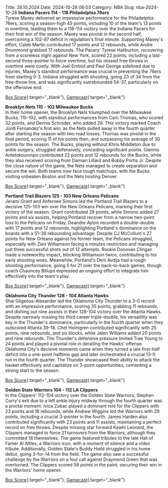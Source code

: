 Title: 28.10.2024
Date: 2024-10-28 06:03
Category: NBA 
Slug: nba-2024-10-28 
**Indiana Pacers 114 - 118 Philadelphia 76ers**  
Tyrese Maxey delivered an impressive performance for the Philadelphia 76ers, scoring a season-high 45 points, including 10 of the team's 13 points in overtime, leading them to a 118-114 victory over the Indiana Pacers for their first win of the season. Maxey was pivotal in the second half, overcoming a 102-97 deficit in regulation's final minute. Supporting Maxey's effort, Caleb Martin contributed 17 points and 12 rebounds, while Andre Drummond grabbed 17 rebounds. The Pacers’ Tyrese Haliburton, recovering from a scoreless night against New York, scored 22 points, including a last-second three-pointer to force overtime, but his missed free throws in overtime were costly. With Joel Embiid and Paul George sidelined due to injuries, Maxey's standout performance was crucial in preventing the 76ers from starting 0-3. Indiana struggled with shooting, going 23 of 34 from the free-throw line, and was significantly outrebounded 54-37, particularly on the offensive end. 

[Box Score](/game/phi-vs-ind-0022400097/box-score){:target="_blank"}, [Gamecast](/game/phi-vs-ind-0022400097){:target="_blank"}<br>

**Brooklyn Nets 115 - 102 Milwaukee Bucks**  
In their home opener, the Brooklyn Nets triumphed over the Milwaukee Bucks, 115-102, with standout performances from Cam Thomas, who scored 32 points, and Dennis Schroder, who added 29. This victory marked Coach Jordi Fernandez's first win, as the Nets pulled away in the fourth quarter after starting the season with two road losses. Thomas was pivotal in the final period, scoring 11 of his points then, and surpassing his average of 30 points for the season. The Bucks, playing without Khris Middleton due to ankle surgery, struggled defensively, conceding significant points. Giannis Antetokounmpo contributed 22 points and 12 rebounds for the Bucks, while they also received scoring from Damian Lillard and Bobby Portis Jr. Despite the close nature of the game, the Nets managed to create separation and secure the win. Both teams now face tough matchups, with the Bucks visiting unbeaten Boston and the Nets hosting Denver. 

[Box Score](/game/mil-vs-bkn-0022400098/box-score){:target="_blank"}, [Gamecast](/game/mil-vs-bkn-0022400098){:target="_blank"}<br>

**Portland Trail Blazers 125 - 103 New Orleans Pelicans**  
Jerami Grant and Anfernee Simons led the Portland Trail Blazers to a decisive 125-103 win over the New Orleans Pelicans, marking their first victory of the season. Grant contributed 28 points, while Simons added 27 points and six assists, helping Portland recover from a narrow two-point loss to the Pelicans on Friday. Deandre Ayton recorded a double-double with 17 points and 12 rebounds, highlighting Portland's dominance on the boards with a 51-39 rebounding advantage. Despite CJ McCollum's 27 points for New Orleans against his former team, the Pelicans struggled, especially with Zion Williamson facing a minutes restriction and managing just three successful shots out of 12 attempts. Rookie Donovan Clingan made a noteworthy impact, blocking Williamson twice, contributing to his early shooting woes. Meanwhile, Portland's Deni Avdija had a rough shooting performance, going 5 for 21 over the back-to-back games, though coach Chauncey Billups expressed an ongoing effort to integrate him effectively into the team's play. 

[Box Score](/game/nop-vs-por-0022400099/box-score){:target="_blank"}, [Gamecast](/game/nop-vs-por-0022400099){:target="_blank"}<br>

**Oklahoma City Thunder 128 - 104 Atlanta Hawks**  
Shai Gilgeous-Alexander led the Oklahoma City Thunder to a 3-0 record with an impressive performance, scoring 35 points, grabbing 11 rebounds, and dishing out nine assists in their 128-104 victory over the Atlanta Hawks. Despite narrowly missing his third career triple-double, his versatility was key in the Thunder's dominance, particularly in the fourth quarter when they outscored Atlanta 39-18. Chet Holmgren contributed significantly with 25 points, nine rebounds, and six blocks, while Jalen Williams added 20 points and nine rebounds. The Thunder's defensive pressure limited Trae Young to 24 points and played a pivotal role in derailing the Hawks' offense. Oklahoma City's decisive moments came when they turned a late first-half deficit into a one-point halftime gap and later orchestrated a crucial 13-0 run in the fourth quarter. The Thunder showcased their ability to attack the basket effectively and capitalize on 3-point opportunities, cementing a strong start to the season. 

[Box Score](/game/atl-vs-okc-0022400100/box-score){:target="_blank"}, [Gamecast](/game/atl-vs-okc-0022400100){:target="_blank"}<br>

**Golden State Warriors 104 - 112 LA Clippers**  
In the Clippers' 112-104 victory over the Golden State Warriors, Stephen Curry's exit due to a left ankle injury midway through the fourth quarter was a pivotal moment. Ivica Zubac played a dominant role for the Clippers with 23 points and 18 rebounds, while Andrew Wiggins led the Warriors with 29 points, including a crucial 3-pointer in the fourth. James Harden also contributed significantly with 23 points and 11 assists, maintaining a perfect record on free throws. Despite missing star forward Kawhi Leonard, the Clippers managed to force 21 turnovers from the Warriors, although they committed 18 themselves. The game featured tributes to the late Hall of Famer Al Attles, a Warriors icon, with a moment of silence and a video tribute. Additionally, Golden State's Buddy Hield struggled in his home debut, going 3-for-14 from the field. The game also saw a successful challenge by the Warriors on a foul call against Draymond Green that was overturned. The Clippers scored 58 points in the paint, securing their win in the Warriors' home opener. 

[Box Score](/game/lac-vs-gsw-0022400101/box-score){:target="_blank"}, [Gamecast](/game/lac-vs-gsw-0022400101){:target="_blank"}<br>

